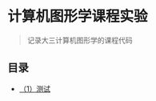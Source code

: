 # 计算机图形学课程实验

> 记录大三计算机图形学的课程代码

## 目录
- [（1）测试](https://github.com/fightinfg/fightinfg.github.io/tree/main/test)
